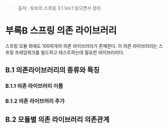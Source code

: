 > 출처 : 토비의 스프링 3.1 Vol.1 읽으면서 정리

# 부록B 스프링 의존 라이브러리
스프링 모듈 외에도 100여개의 의존 라이브러리가 존재한다.
이 의존 라이브러리는 스프링 프레임워크를 빌드하고 테스트하는데 필요한 라이브러리다.

## B.1 의존라이브러리의 종류와 특징
### B.1.1 의존 라이브러리 이름
### B.1.2 의존 라이브러리 추가

## B.2 모듈별 의존 라이브러리 의존관계


      